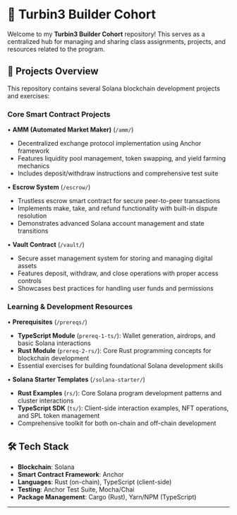 # 🚀 Turbin3 Builder Cohort

Welcome to my **Turbin3 Builder Cohort** repository! This serves as a centralized hub for managing and sharing class assignments, projects, and resources related to the program.

## 📁 Projects Overview

This repository contains several Solana blockchain development projects and exercises:

### Core Smart Contract Projects

• **AMM (Automated Market Maker)** (`/amm/`)
  - Decentralized exchange protocol implementation using Anchor framework
  - Features liquidity pool management, token swapping, and yield farming mechanics
  - Includes deposit/withdraw instructions and comprehensive test suite

• **Escrow System** (`/escrow/`)
  - Trustless escrow smart contract for secure peer-to-peer transactions
  - Implements make, take, and refund functionality with built-in dispute resolution
  - Demonstrates advanced Solana account management and state transitions

• **Vault Contract** (`/vault/`)
  - Secure asset management system for storing and managing digital assets
  - Features deposit, withdraw, and close operations with proper access controls
  - Showcases best practices for handling user funds and permissions

### Learning & Development Resources

• **Prerequisites** (`/prereqs/`)
  - **TypeScript Module** (`prereq-1-ts/`): Wallet generation, airdrops, and basic Solana interactions
  - **Rust Module** (`prereq-2-rs/`): Core Rust programming concepts for blockchain development
  - Essential exercises for building foundational Solana development skills

• **Solana Starter Templates** (`/solana-starter/`)
  - **Rust Examples** (`rs/`): Core Solana program development patterns and cluster interactions
  - **TypeScript SDK** (`ts/`): Client-side interaction examples, NFT operations, and SPL token management
  - Comprehensive toolkit for both on-chain and off-chain development

## 🛠️ Tech Stack

- **Blockchain**: Solana
- **Smart Contract Framework**: Anchor
- **Languages**: Rust (on-chain), TypeScript (client-side)
- **Testing**: Anchor Test Suite, Mocha/Chai
- **Package Management**: Cargo (Rust), Yarn/NPM (TypeScript)

---

